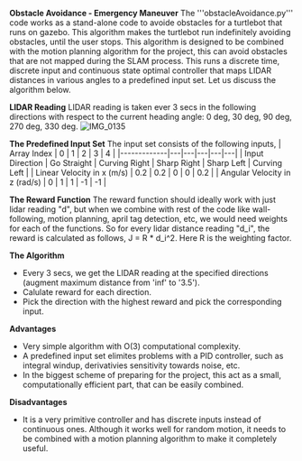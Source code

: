 **Obstacle Avoidance - Emergency Maneuver**
The '''obstacleAvoidance.py''' code works as a stand-alone code to avoide obstacles for a turtlebot that runs on gazebo. This algorithm makes the turtlebot run indefinitely avoiding obstacles, until the user stops. This algorithm is designed to be combined with the motion planning algorithm for the project, this can avoid obstacles that are not mapped during the SLAM process. This runs a discrete time, discrete input and continuous state optimal controller that maps LIDAR distances in various angles to a predefined input set. Let us discuss the algorithm below.

**LIDAR Reading**
LIDAR reading is taken ever 3 secs in the following directions with respect to the current heading angle: 0 deg, 30 deg, 90 deg, 270 deg, 330 deg.
![IMG_0135](https://github.com/JohirSuresh22/aue8230_sp24_team3/assets/158509706/405bf748-b28b-436e-8c85-df1831d7a684)

**The Predefined Input Set**
The input set consists of the following inputs,
| Array Index | 0 | 1 | 2 | 3 | 4 |
|-------------|---|---|---|---|---|
| Input Direction | Go Straight | Curving Right | Sharp Right | Sharp Left | Curving Left |
| Linear Velocity in x (m/s) | 0.2 | 0.2 | 0 | 0 | 0.2 |
| Angular Velocity in z (rad/s) | 0 | 1 | 1 | -1 | -1 |

**The Reward Function**
The reward function should ideally work with just lidar reading "d", but when we combine with rest of the code like wall-following, motion planning, april tag detection, etc, we would need weights for each of the functions. So for every lidar distance reading "d_i", the reward is calculated as follows,
J = R * d_i^2.
Here R is the weighting factor.

**The Algorithm**
- Every 3 secs, we get the LIDAR reading at the specified directions (augment maximum distance from 'inf' to '3.5').
- Calulate reward for each direction.
- Pick the direction with the highest reward and pick the corresponding input.

**Advantages**
- Very simple algorithm with O(3) computational complexity.
- A predefined input set elimites problems with a PID controller, such as integral windup, derivativies sensitivity towards noise, etc.
- In the biggest scheme of preparing for the project, this act as a small, computationally efficient part, that can be easily combined.
  
**Disadvantages**
- It is a very primitive controller and has discrete inputs instead of continuous ones. Although it works well for random motion, it needs to be combined with a motion planning algorithm to make it completely useful.

